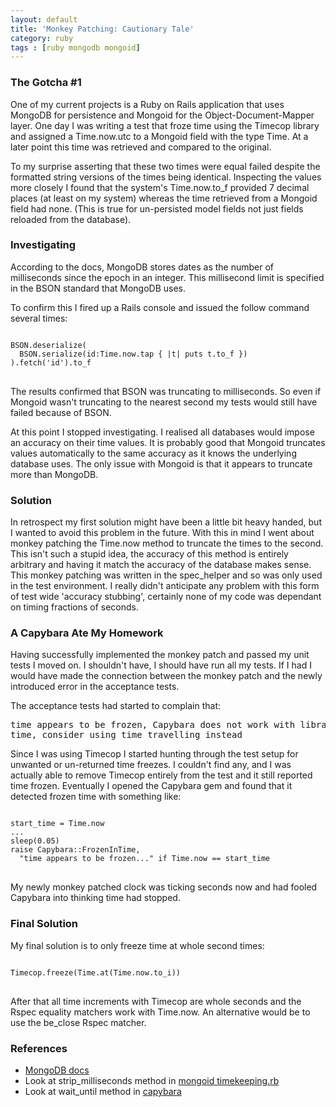 ```yaml
---
layout: default
title: 'Monkey Patching: Cautionary Tale'
category: ruby
tags : [ruby mongodb mongoid]
---
```


### The Gotcha #1

One of my current projects is a Ruby on Rails application that uses MongoDB for
persistence and Mongoid for the Object-Document-Mapper layer. One day I was
writing a test that froze time using the Timecop library and assigned a
Time.now.utc to a Mongoid field with the type Time. At a later point this time
was retrieved and compared to the original.

To my surprise asserting that these two times were equal failed despite the
formatted string versions of the times being identical. Inspecting the values
more closely I found that the system's Time.now.to_f provided 7 decimal places
(at least on my system) whereas the time retrieved from a Mongoid field had
none.  (This is true for un-persisted model fields not just fields reloaded from
the database).

### Investigating

According to the docs, MongoDB stores dates as the number of milliseconds since
the epoch in an integer. This millisecond limit is specified in the BSON
standard that MongoDB uses.

To confirm this I fired up a Rails console and issued the follow command several
times:

<pre>
<code class="ruby">
BSON.deserialize(
  BSON.serialize(id:Time.now.tap { |t| puts t.to_f })
).fetch('id').to_f
</code>
</pre>

The results confirmed that BSON was truncating to milliseconds. So even if
Mongoid wasn't truncating to the nearest second my tests would still have failed
because of BSON.

At this point I stopped investigating. I realised all databases would impose an
accuracy on their time values. It is probably good that Mongoid truncates values
automatically to the same accuracy as it knows the underlying database uses. The
only issue with Mongoid is that it appears to truncate more than MongoDB.

### Solution

In retrospect my first solution might have been a little bit heavy handed, but I
wanted to avoid this problem in the future. With this in mind I went about
monkey patching the Time.now method to truncate the times to the second. This
isn't such a stupid idea, the accuracy of this method is entirely arbitrary and
having it match the accuracy of the database makes sense. This monkey patching
was written in the spec_helper and so was only used in the test environment. I
really didn't anticipate any problem with this form of test wide 'accuracy
stubbing', certainly none of my code was dependant on timing fractions of
seconds.

### A Capybara Ate My Homework

Having successfully implemented the monkey patch and passed my unit tests I
moved on. I shouldn't have, I should have run all my tests. If I had I would
have made the connection between the monkey patch and the newly introduced error
in the acceptance tests.

The acceptance tests had started to complain that:

<pre>
time appears to be frozen, Capybara does not work with libraries which freeze
time, consider using time travelling instead
</pre>

Since I was using Timecop I started hunting through the test setup for unwanted
or un-returned time freezes. I couldn't find any, and I was actually able to
remove Timecop entirely from the test and it still reported time frozen.
Eventually I opened the Capybara gem and found that it detected frozen time with
something like:

<pre>
<code class="ruby">
start_time = Time.now
...
sleep(0.05)
raise Capybara::FrozenInTime,
  "time appears to be frozen..." if Time.now == start_time
</code>
</pre>

My newly monkey patched clock was ticking seconds now and had fooled Capybara
into thinking time had stopped.

### Final Solution

My final solution is to only freeze time at whole second times:

<pre>
<code class="ruby">
Timecop.freeze(Time.at(Time.now.to_i))
</code>
</pre>

After that all time increments with Timecop are whole seconds and the Rspec
equality matchers work with Time.now. An alternative would be to use the
be_close Rspec matcher.

### References

* [MongoDB docs](http://www.mongodb.org/display/DOCS/Dates)
* Look at strip_milliseconds method in
  [mongoid timekeeping.rb](https://github.com/mongoid/mongoid/blob/master/lib/mongoid/fields/internal/timekeeping.rb)
* Look at wait_until method in
  [capybara](https://github.com/jnicklas/capybara/blob/master/lib/capybara/node/base.rb)

